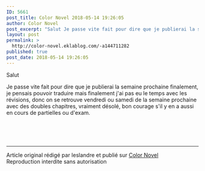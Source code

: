 ```yaml
---
ID: 5661
post_title: Color Novel 2018-05-14 19:26:05
author: Color Novel
post_excerpt: "Salut Je passe vite fait pour dire que je publierai la semaine prochaine finalement, je pensais pouvoir traduire mais finalement j'ai pas eu le temps avec les r&eacute;visions, donc on se retrouve vendredi ou samedi de la semaine prochaine avec des doubles chapitres, vraiment d&eacute;sol&eacute;, bon courage s'il y..."
layout: post
permalink: >
  http://color-novel.eklablog.com/-a144711282
published: true
post_date: 2018-05-14 19:26:05
---
```

<p>Salut</p>
<p>Je passe vite fait pour dire que je publierai la semaine prochaine finalement, je pensais pouvoir traduire mais finalement j'ai pas eu le temps avec les r&eacute;visions, donc on se retrouve vendredi ou samedi de la semaine prochaine avec des doubles chapitres, vraiment d&eacute;sol&eacute;, bon courage s'il y en a aussi en cours de partielles ou d'exam.</p><br /><br /><br /><hr />Article original rédigé par leslandre et publié sur <a href="http://color-novel.eklablog.com/">Color Novel</a> <br /> Reproduction interdite sans autorisation